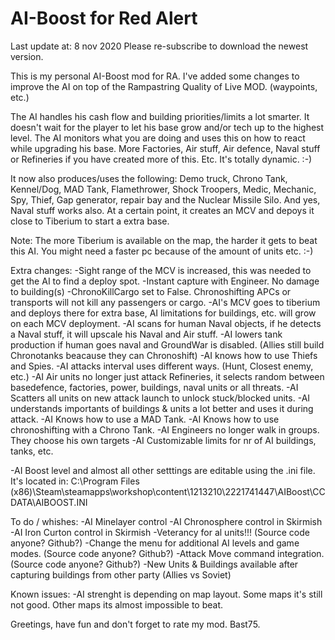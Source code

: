 # AI-Boost for Red Alert
Last update at: 8 nov 2020
Please re-subscribe to download the newest version.

This is my personal AI-Boost mod for RA.
I've added some changes to improve the AI on top of the Rampastring Quality of Live MOD. (waypoints, etc.)

The AI handles his cash flow and building priorities/limits a lot smarter.
It doesn't wait for the player to let his base grow and/or tech up to the highest level.
The AI monitors what you are doing and uses this on how to react while upgrading his base.
More Factories, Air stuff, Air defence, Naval stuff or Refineries if you have created more of this.
Etc.
It's totally dynamic. :-)

It now also produces/uses the following:
Demo truck, Chrono Tank, Kennel/Dog, MAD Tank, Flamethrower, Shock Troopers, Medic, Mechanic, Spy, Thief, Gap generator, repair bay and the Nuclear Missile Silo.
And yes, Naval stuff works also.
At a certain point, it creates an MCV and depoys it close to Tiberium to start a extra base.

Note:
The more Tiberium is available on the map, the harder it gets to beat this AI.
You might need a faster pc because of the amount of units etc.  :-)

Extra changes:
-Sight range of the MCV is increased, this was needed to get the AI to find a deploy spot.
-Instant capture with Engineer. No damage to building(s)
-ChronoKillCargo set to False. Chronoshifting APCs or transports will not kill any passengers or cargo.
-AI's MCV goes to tiberium and deploys there for extra base, AI limitations for buildings, etc. will grow on each MCV deployment.
-AI scans for human Naval objects, if he detects a Naval stuff, it will upscale his Naval and Air stuff.
-AI lowers tank production if human goes naval and GroundWar is disabled. (Allies still build Chronotanks beacause they can Chronoshift)
-AI knows how to use Thiefs and Spies.
-AI attacks interval uses different ways. (Hunt, Closest enemy, etc.)
-AI Air units no longer just attack Refineries, it selects random between basedefence, factories, power, buildings, naval units or all threats.
-AI Scatters all units on new attack launch to unlock stuck/blocked units.
-AI understands importants of buildings & units a lot better and uses it during attack.
-AI Knows how to use a MAD Tank.
-AI Knows how to use chronoshifting with a Chrono Tank.
-AI Engineers no longer walk in groups. They choose his own targets
-AI Customizable limits for nr of AI buildings, tanks, etc.

-AI Boost level and almost all other setttings are editable using the .ini file. It's located in:
C:\Program Files (x86)\Steam\steamapps\workshop\content\1213210\2221741447\AIBoost\CCDATA\AIBOOST.INI



To do / whishes:
-AI Minelayer control
-AI Chronosphere control in Skirmish
-AI Iron Curton control in Skirmish
-Veterancy for al units!!! (Source code anyone? Github?)
-Change the menu for additional AI levels and game modes. (Source code anyone? Github?)
-Attack Move command integration. (Source code anyone? Github?)
-New Units & Buildings available after capturing buildings from other party (Allies vs Soviet)


Known issues:
-AI strenght is depending on map layout. Some maps it's still not good. Other maps its almost impossible to beat.


Greetings, have fun and don't forget to rate my mod.
Bast75.
